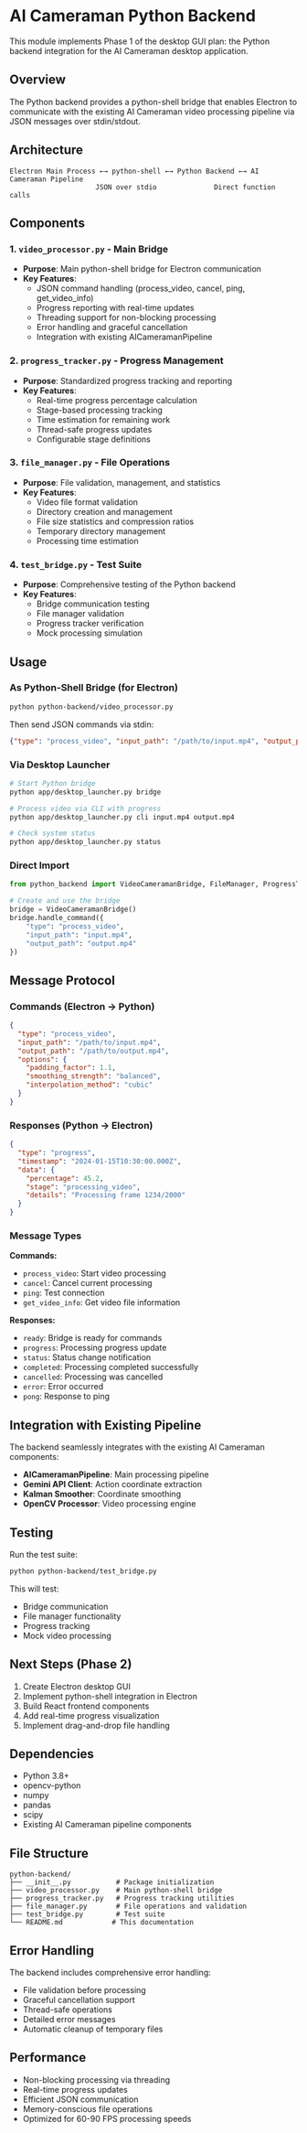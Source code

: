 # AI Cameraman Python Backend

This module implements Phase 1 of the desktop GUI plan: the Python backend integration for the AI Cameraman desktop application.

## Overview

The Python backend provides a python-shell bridge that enables Electron to communicate with the existing AI Cameraman video processing pipeline via JSON messages over stdin/stdout.

## Architecture

```
Electron Main Process ←→ python-shell ←→ Python Backend ←→ AI Cameraman Pipeline
                     JSON over stdio              Direct function calls
```

## Components

### 1. `video_processor.py` - Main Bridge
- **Purpose**: Main python-shell bridge for Electron communication
- **Key Features**:
  - JSON command handling (process_video, cancel, ping, get_video_info)
  - Progress reporting with real-time updates
  - Threading support for non-blocking processing
  - Error handling and graceful cancellation
  - Integration with existing AICameramanPipeline

### 2. `progress_tracker.py` - Progress Management
- **Purpose**: Standardized progress tracking and reporting
- **Key Features**:
  - Real-time progress percentage calculation
  - Stage-based processing tracking
  - Time estimation for remaining work
  - Thread-safe progress updates
  - Configurable stage definitions

### 3. `file_manager.py` - File Operations
- **Purpose**: File validation, management, and statistics
- **Key Features**:
  - Video file format validation
  - Directory creation and management
  - File size statistics and compression ratios
  - Temporary directory management
  - Processing time estimation

### 4. `test_bridge.py` - Test Suite
- **Purpose**: Comprehensive testing of the Python backend
- **Key Features**:
  - Bridge communication testing
  - File manager validation
  - Progress tracker verification
  - Mock processing simulation

## Usage

### As Python-Shell Bridge (for Electron)
```bash
python python-backend/video_processor.py
```

Then send JSON commands via stdin:
```json
{"type": "process_video", "input_path": "/path/to/input.mp4", "output_path": "/path/to/output.mp4", "options": {"padding_factor": 1.1}}
```

### Via Desktop Launcher
```bash
# Start Python bridge
python app/desktop_launcher.py bridge

# Process video via CLI with progress
python app/desktop_launcher.py cli input.mp4 output.mp4

# Check system status
python app/desktop_launcher.py status
```

### Direct Import
```python
from python_backend import VideoCameramanBridge, FileManager, ProgressTracker

# Create and use the bridge
bridge = VideoCameramanBridge()
bridge.handle_command({
    "type": "process_video",
    "input_path": "input.mp4",
    "output_path": "output.mp4"
})
```

## Message Protocol

### Commands (Electron → Python)
```json
{
  "type": "process_video",
  "input_path": "/path/to/input.mp4",
  "output_path": "/path/to/output.mp4",
  "options": {
    "padding_factor": 1.1,
    "smoothing_strength": "balanced",
    "interpolation_method": "cubic"
  }
}
```

### Responses (Python → Electron)
```json
{
  "type": "progress",
  "timestamp": "2024-01-15T10:30:00.000Z",
  "data": {
    "percentage": 45.2,
    "stage": "processing_video",
    "details": "Processing frame 1234/2000"
  }
}
```

### Message Types

**Commands:**
- `process_video`: Start video processing
- `cancel`: Cancel current processing
- `ping`: Test connection
- `get_video_info`: Get video file information

**Responses:**
- `ready`: Bridge is ready for commands
- `progress`: Processing progress update
- `status`: Status change notification
- `completed`: Processing completed successfully
- `cancelled`: Processing was cancelled
- `error`: Error occurred
- `pong`: Response to ping

## Integration with Existing Pipeline

The backend seamlessly integrates with the existing AI Cameraman components:

- **AICameramanPipeline**: Main processing pipeline
- **Gemini API Client**: Action coordinate extraction
- **Kalman Smoother**: Coordinate smoothing
- **OpenCV Processor**: Video processing engine

## Testing

Run the test suite:
```bash
python python-backend/test_bridge.py
```

This will test:
- Bridge communication
- File manager functionality
- Progress tracking
- Mock video processing

## Next Steps (Phase 2)

1. Create Electron desktop GUI
2. Implement python-shell integration in Electron
3. Build React frontend components
4. Add real-time progress visualization
5. Implement drag-and-drop file handling

## Dependencies

- Python 3.8+
- opencv-python
- numpy
- pandas
- scipy
- Existing AI Cameraman pipeline components

## File Structure

```
python-backend/
├── __init__.py           # Package initialization
├── video_processor.py    # Main python-shell bridge
├── progress_tracker.py   # Progress tracking utilities
├── file_manager.py       # File operations and validation
├── test_bridge.py        # Test suite
└── README.md            # This documentation
```

## Error Handling

The backend includes comprehensive error handling:
- File validation before processing
- Graceful cancellation support
- Thread-safe operations
- Detailed error messages
- Automatic cleanup of temporary files

## Performance

- Non-blocking processing via threading
- Real-time progress updates
- Efficient JSON communication
- Memory-conscious file operations
- Optimized for 60-90 FPS processing speeds 